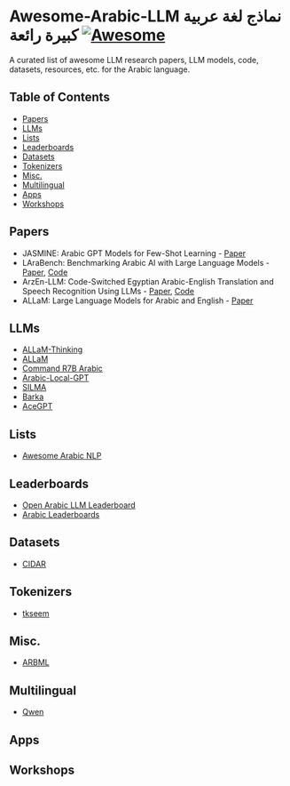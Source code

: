 # Awesome-Arabic-LLM نماذج لغة عربية كبيرة رائعة [![Awesome](https://awesome.re/badge.svg)](https://awesome.re)
A curated list of awesome LLM research papers, LLM models, code, datasets, resources, etc. for the  Arabic language.


## Table of Contents

- [Papers](#papers)
- [LLMs](#llms)
- [Lists](#lists)
- [Leaderboards](#leaderboards)
- [Datasets](#datasets)
- [Tokenizers](#tokenizers)
- [Misc.](#misc.)
- [Multilingual](multilingual)
- [Apps](#apps)
- [Workshops](#workshops)



## Papers
- JASMINE: Arabic GPT Models for Few-Shot Learning - [Paper](https://arxiv.org/pdf/2212.10755)
- LAraBench: Benchmarking Arabic AI with Large Language Models - [Paper](https://arxiv.org/pdf/2305.14982), [Code](https://github.com/qcri/LLMeBench)
- ArzEn-LLM: Code-Switched Egyptian Arabic-English Translation and Speech Recognition Using LLMs - [Paper](https://arxiv.org/abs/2406.18120), [Code](https://github.com/ahmedheakl/arazn-llm)
- ALLaM: Large Language Models for Arabic and English - [Paper](https://arxiv.org/abs/2407.15390)



## LLMs
- [ALLaM-Thinking](https://huggingface.co/almaghrabima/ALLaM-Thinking)
- [ALLaM](https://ollama.com/iKhalid/ALLaM)
- [Command R7B Arabic](https://huggingface.co/CohereForAI/c4ai-command-r7b-arabic-02-2025)
- [Arabic-Local-GPT](https://github.com/minar09/arabic-local-gpt)
- [SILMA](https://huggingface.co/silma-ai/SILMA-9B-Instruct-v1.0)
- [Barka](https://huggingface.co/Slim205/Barka-9b-it-v02)
- [AceGPT](https://github.com/FreedomIntelligence/AceGPT)




## Lists
- [Awesome Arabic NLP](https://github.com/Curated-Awesome-Lists/awesome-arabic-nlp)



## Leaderboards
- [Open Arabic LLM Leaderboard](https://huggingface.co/spaces/OALL/Open-Arabic-LLM-Leaderboard)
- [Arabic Leaderboards](https://huggingface.co/spaces/inceptionai/Arabic-Leaderboards)



## Datasets
- [CIDAR](https://github.com/ARBML/CIDAR)



## Tokenizers
- [tkseem](https://github.com/ARBML/tkseem)
  


## Misc.
- [ARBML](https://github.com/ARBML)



## Multilingual
- [Qwen](https://github.com/QwenLM/Qwen)


## Apps


## Workshops

